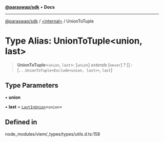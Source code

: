[**@paraswap/sdk**](../../README.md) • **Docs**

***

[@paraswap/sdk](../../globals.md) / [\<internal\>](../README.md) / UnionToTuple

# Type Alias: UnionToTuple\<union, last\>

> **UnionToTuple**\<`union`, `last`\>: [`union`] *extends* [`never`] ? [] : [`...UnionToTuple<Exclude<union, last>>`, `last`]

## Type Parameters

• **union**

• **last** = [`LastInUnion`](LastInUnion.md)\<`union`\>

## Defined in

node\_modules/viem/\_types/types/utils.d.ts:158
